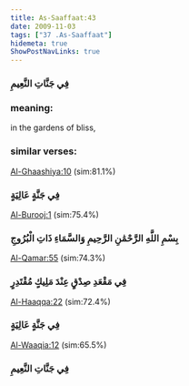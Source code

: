 ```yaml
---
title: As-Saaffaat:43
date: 2009-11-03
tags: ["37 .As-Saaffaat"]
hidemeta: true 
ShowPostNavLinks: true 
---
```

### فِي جَنَّاتِ النَّعِيمِ
### meaning: 
in the gardens of bliss,
### similar verses: 

[Al-Ghaashiya:10](/88/10) (sim:81.1%)

### فِي جَنَّةٍ عَالِيَةٍ

[Al-Burooj:1](/85/1) (sim:75.4%)

### بِسْمِ اللَّهِ الرَّحْمَٰنِ الرَّحِيمِ وَالسَّمَاءِ ذَاتِ الْبُرُوجِ

[Al-Qamar:55](/54/55) (sim:74.3%)

### فِي مَقْعَدِ صِدْقٍ عِنْدَ مَلِيكٍ مُقْتَدِرٍ

[Al-Haaqqa:22](/69/22) (sim:72.4%)

### فِي جَنَّةٍ عَالِيَةٍ

[Al-Waaqia:12](/56/12) (sim:65.5%)

### فِي جَنَّاتِ النَّعِيمِ
